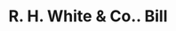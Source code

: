 ---
doi: 10.7916/D8T73VDR
date_other: '1880'
date_other_textual: 1880-1889
form: printed ephemera
genre:
- Invoices
name:
- R. H. White & Co.
object_in_context_url: https://biggert.cul.columbia.edu/items/view/ave_biggert_00440
subject_hierarchical_geographic:
- Boston, Massachusetts, United States
subject_name:
- R. H. White & Co.
title: R. H. White & Co.. Bill
sort_title: R. H. White & Co.. Bill
call_number: ave_biggert_00440
coordinates:
- 42.35805555555556,-71.06361111111111
pid: ave_biggert_00440
identifiers: ave_biggert_00440
thumbnail: https://derivativo-2.library.columbia.edu/iiif/2/ldpd:344173/full/!256,256/0/native.jpg
permalink: /biggert/ave_biggert_00440/
layout: iiif-image-page
---
